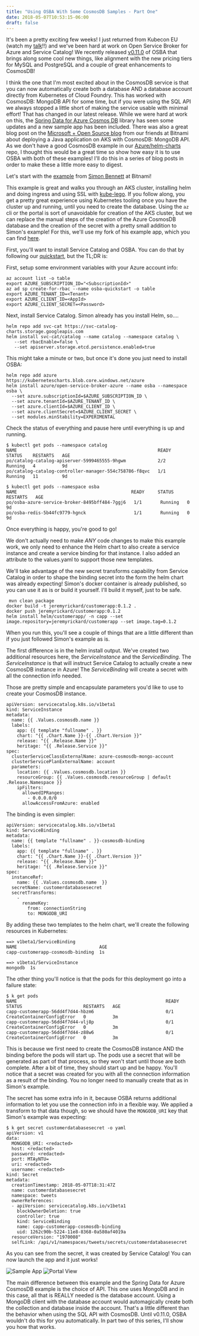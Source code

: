 ```yaml
---
title: "Using OSBA With Some CosmosDB Samples - Part One"
date: 2018-05-07T10:53:15-06:00
draft: false
---
```


It's been a pretty exciting few weeks! I just returned from Kubecon EU (watch my [talk](https://www.youtube.com/watch?v=SuicCBXJRPg)!!) and we've been hard at work on Open Service Broker for Azure and Service Catalog! We recently released [v0.11.0](https://github.com/Azure/open-service-broker-azure/releases/tag/v0.11.0) of OSBA that brings along some cool new things, like alignment with the new pricing tiers for MySQL and PostgreSQL and a couple of great enhancements to CosmosDB!

I think the one that I'm most excited about in the CosmosDB service is that you can now automatically create both a database AND a database account directly from Kubernetes of Cloud Foundry. This has worked with CosmosDB: MongoDB API for some time, but if you were using the SQL API we always stopped a little short of making the service usable with minimal effort! That has changed in our latest release. While we were hard at work on this, the [Spring Data for Azure Cosmos DB](https://github.com/Microsoft/spring-data-cosmosdb) library has seen some updates and a new sample app has been included. There was also a great blog post on the [Microsoft + Open Source blog](https://open.microsoft.com/2018/03/28/deploy-java-application-azure-kubernetes-service-cosmos-db/) from our friends at Bitnami about deploying a Java application on AKS with CosmosDB: MongoDB API. As we don't have a good CosmosDB example in our [Azure/helm-charts](https://github.com/Azure/helm-charts) repo, I thought this would be a great time so show how easy it is to use OSBA with both of these examples! I'll do this in a series of blog posts in order to make these a little more easy to digest. 

Let's start with the [example](https://github.com/nomisbeme/customerapp) from [Simon Bennett](https://twitter.com/simonpbennett) at Bitnami!

This example is great and walks you through an AKS cluster, installing helm and doing ingress and using SSL with [kube-lego](https://github.com/jetstack/kube-lego). If you follow along, you get a pretty great experience using Kubernetes tooling once you have the cluster up and running, until you need to create the database. Using the `az` cli or the portal is sort of unavoidable for creation of the AKS cluster, but we can replace the manual steps of the creation of the Azure CosmosDB database and the creation of the secret with a pretty small addition to Simon's example! For this, we'll use my fork of his example app, which you can find [here](https://github.com/jeremyrickard/customerapp).

First, you'll want to install Service Catalog and OSBA. You can do that by following our [quickstart](https://github.com/Azure/open-service-broker-azure/blob/master/docs/quickstart-aks.md), but the TL;DR is:

First, setup some environment variables with your Azure account info:

```
az account list -o table
export AZURE_SUBSCRIPTION_ID="<SubscriptionId>"
az ad sp create-for-rbac --name osba-quickstart -o table
export AZURE_TENANT_ID=<Tenant>
export AZURE_CLIENT_ID=<AppId>
export AZURE_CLIENT_SECRET=<Password>
```

Next, install Service Catalog. Simon already has you install Helm, so....

```
helm repo add svc-cat https://svc-catalog-charts.storage.googleapis.com
helm install svc-cat/catalog --name catalog --namespace catalog \
   --set rbacEnable=false \
   --set apiserver.storage.etcd.persistence.enabled=true
```
This might take a minute or two, but once it's done you just need to install OSBA:

```
helm repo add azure https://kubernetescharts.blob.core.windows.net/azure
helm install azure/open-service-broker-azure --name osba --namespace osba \
  --set azure.subscriptionId=$AZURE_SUBSCRIPTION_ID \
  --set azure.tenantId=$AZURE_TENANT_ID \
  --set azure.clientId=$AZURE_CLIENT_ID \
  --set azure.clientSecret=$AZURE_CLIENT_SECRET \
  --set modules.minStability=EXPERIMENTAL
```

Check the status of everything and pause here until everything is up and running.

```
$ kubectl get pods --namespace catalog
NAME                                                     READY     STATUS    RESTARTS   AGE
po/catalog-catalog-apiserver-5999465555-9hgwm            2/2       Running   4          9d
po/catalog-catalog-controller-manager-554c758786-f8qvc   1/1       Running   11         9d

$ kubectl get pods --namespace osba
NAME                                           READY     STATUS    RESTARTS   AGE
po/osba-azure-service-broker-8495bff484-7ggj6   1/1       Running   0          9d
po/osba-redis-5b44fc9779-hgnck                  1/1       Running   0          9d
```

Once everything is happy, you're good to go!

We don't actually need to make *ANY* code changes to make this example work, we only need to enhance the Helm chart to also create a service instance and create a service binding for that instance. I also added an attribute to the values.yaml to support those new templates.

We'll take advantage of the new secret transforms capability from Service Catalog in order to shape the binding secret into the form the helm chart was already expecting! Simon's docker container is already published, so you can use it as is or build it yourself. I'll build it myself, just to be safe.

```
 mvn clean package
docker build -t jeremyrickard/customerapp:0.1.2 .
docker push jeremyrickard/customerapp:0.1.2
helm install helm/customerapp/ -n capp --set image.repository=jeremyrickard/customerapp --set image.tag=0.1.2
```

When you run this, you'll see a couple of things that are a little different than if you just followed Simon's example as is.

The first difference is in the helm install output. We've created two additional resources here, the _ServiceInstance_ and the _ServiceBinding_. The _ServiceInstance_ is that will instruct Service Catalog to actually create a new CosmosDB instance in Azure! The _ServiceBinding_ will create a secret with all the connection info needed.

Those are pretty simple and encapsulate parameters you'd like to use to create your CosmosDB instance. 

```
apiVersion: servicecatalog.k8s.io/v1beta1
kind: ServiceInstance
metadata:
  name: {{ .Values.cosmosdb.name }}
  labels:
    app: {{ template "fullname" . }}
    chart: "{{ .Chart.Name }}-{{ .Chart.Version }}"
    release: "{{ .Release.Name }}"
    heritage: "{{ .Release.Service }}"
spec:
  clusterServiceClassExternalName: azure-cosmosdb-mongo-account
  clusterServicePlanExternalName: account
  parameters:
    location: {{ .Values.cosmosdb.location }}
    resourceGroup: {{ .Values.cosmosdb.resourceGroup | default .Release.Namespace }}
    ipFilters:
      allowedIPRanges:
        - 0.0.0.0/0
      allowAccessFromAzure: enabled

```

The binding is even simpler:

```
apiVersion: servicecatalog.k8s.io/v1beta1
kind: ServiceBinding
metadata:
  name: {{ template "fullname" . }}-cosmosdb-binding
  labels:
    app: {{ template "fullname" . }}
    chart: "{{ .Chart.Name }}-{{ .Chart.Version }}"
    release: "{{ .Release.Name }}"
    heritage: "{{ .Release.Service }}"
spec:
  instanceRef:
    name: {{ .Values.cosmosdb.name  }}
  secretName: customerdatabasesecret
  secretTransforms:
    -
      renameKey:
        from: connectionString
        to: MONGODB_URI
```

By adding these two templates to the helm chart, we'll create the following resources in Kubernetes:

```
==> v1beta1/ServiceBinding
NAME                               AGE
capp-customerapp-cosmosdb-binding  1s

==> v1beta1/ServiceInstance
mongodb  1s
```

The other thing you'll notice is that the pods for this deployment go into a failure state:

```
$ k get pods
NAME                                                        READY     STATUS                       RESTARTS   AGE
capp-customerapp-56dd4f7d44-hbzm6                           0/1       CreateContainerConfigError   0          3m
capp-customerapp-56dd4f7d44-vlj8p                           0/1       CreateContainerConfigError   0          3m
capp-customerapp-56dd4f7d44-z88w6                           0/1       CreateContainerConfigError   0          3m
```

This is because we first need to create the CosmosDB instance AND the binding  before the pods will start up. The pods use a secret that will be generated as part of that process, so they won't start until those are both complete. After a bit of time, they should start up and be happy. You'll notice that a secret was created for you with all the connection information as a result of the binding. You no longer need to manually create that as in Simon's example.

The secret has some extra info in it, because OSBA returns additional information to let you use the connection info in a flexible way. We applied a transform to that data though, so we should have the `MONGODB_URI` key that Simon's example was expecting:

```
$ k get secret customerdatabasesecret -o yaml
apiVersion: v1
data:
  MONGODB_URI: <redacted>
  host: <redacted>
  password: <redacted>
  port: MTAyNTU=
  uri: <redacted>
  username: <redacted>
kind: Secret
metadata:
  creationTimestamp: 2018-05-07T18:31:47Z
  name: customerdatabasesecret
  namespace: tweets
  ownerReferences:
  - apiVersion: servicecatalog.k8s.io/v1beta1
    blockOwnerDeletion: true
    controller: true
    kind: ServiceBinding
    name: capp-customerapp-cosmosdb-binding
    uid: 1262c90b-5224-11e8-8368-0a580af4019a
  resourceVersion: "1970008"
  selfLink: /api/v1/namespaces/tweets/secrets/customerdatabasesecret
```

As you can see from the secret, it was created by Service Catalog! You can now launch the app and it just works!

![Sample App](/images/cosmos-sample-apps/sample-app.png)
![Portal View](/images/cosmos-sample-apps/portal-view.png)

The main difference between this example and the Spring Data for Azure CosmosDB example is the choice of API. This one uses MongoDB and in this case, all that is REALLY needed is the database account. Using a MongoDB client with the database account would automagically create both the collection and database inside the account. That's a little different than the behavior when using the SQL API with CosmosDB. Until v0.11.0, OSBA wouldn't do this for you automatically. In part two of this series, I'll show you how that works.

